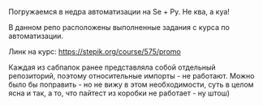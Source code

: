 Погружаемся в недра автоматизации на Se + Py.
Не ква, а куа!

В данном репо расположены выполненные задания с курса по автоматизации.

Линк на курс: https://stepik.org/course/575/promo

Каждая из сабпапок ранее представляла собой отдельный репозиторий, поэтому относительные импорты - не работают.
Можно было бы поправить - но не вижу в этом необходимости, суть в целом ясна и так, а то, что пайтест из коробки не работает - ну штош)
